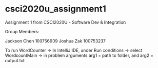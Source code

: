 # csci2020u_assignment1

Assignment 1 from CSCI2020U - Software Dev & Integration

Group Members:

Jackson Chen 100756909
Joshua Zak 100753237

To run WordCounter -> In IntelliJ IDE, under Run conditions -> select WordcountMain -> in problem arguments arg1 = path to folder, and arg2 = output.txt 

